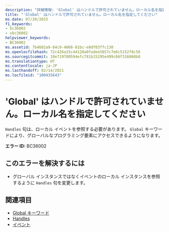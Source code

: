 ```yaml
---
description: "詳細情報: 'Global' はハンドルで許可されていません。ローカル名を指定してください"
title: "'Global' はハンドルで許可されていません。ローカル名を指定してください"
ms.date: 07/20/2015
f1_keywords:
- bc36002
- vbc36002
helpviewer_keywords:
- BC36002
ms.assetid: 7b4602a9-84c9-4068-81bc-e8df03ffc130
ms.openlocfilehash: 72c426a15c44128a0fadee5857c7e6c5152f8c56
ms.sourcegitcommit: 10e719780594efc781b15295e499c66f316068b8
ms.translationtype: HT
ms.contentlocale: ja-JP
ms.lasthandoff: 02/14/2021
ms.locfileid: "100435643"
---
```

# <a name="global-not-allowed-in-handles-local-name-expected"></a>'Global' はハンドルで許可されていません。ローカル名を指定してください

`Handles` 句は、ローカル イベントを参照する必要があります。 `Global` キーワードにより、グローバルなプログラミング要素にアクセスできるようになります。  
  
 **エラー ID:** BC36002  
  
## <a name="to-correct-this-error"></a>このエラーを解決するには  
  
- グローバル インスタンスではなくイベントのローカル インスタンスを参照するように `Handles` 句を変更します。  
  
## <a name="see-also"></a>関連項目

- [Global キーワード](../programming-guide/program-structure/namespaces.md#global-keyword-in-fully-qualified-names)
- [Handles](../language-reference/statements/handles-clause.md)
- [イベント](../programming-guide/language-features/events/index.md)
